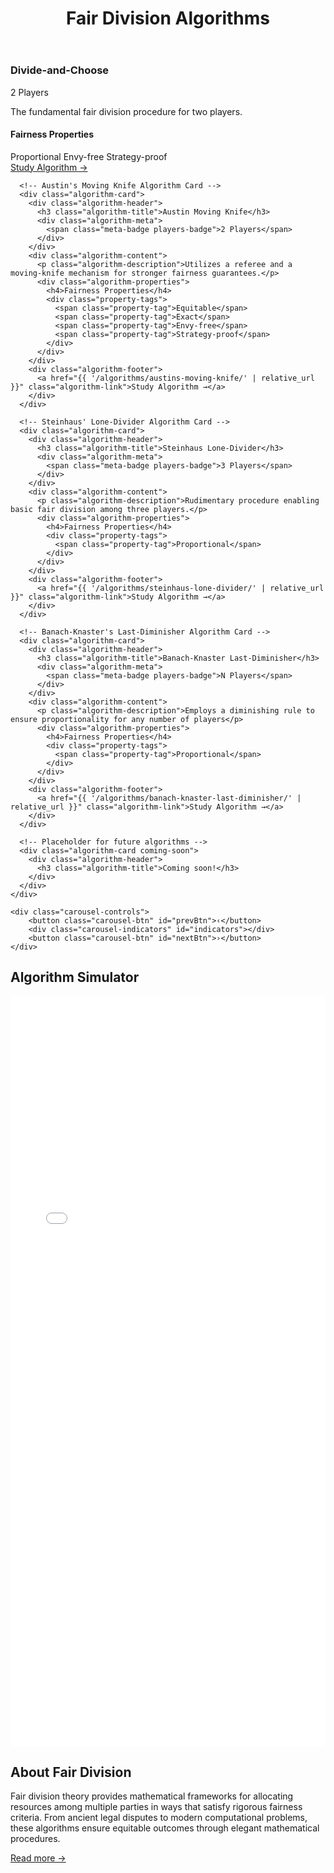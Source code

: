 ﻿---
layout: default
title: Fair Division Algorithms
---

<div class="algorithms-section">
  <div class="algorithm-carousel" id="algorithm-carousel">
    <!-- Algorithm Track -->
    <div class="algorithm-track" id="algorithm-track">
      <!-- Divide-and-Choose Algorithm Card -->
      <div class="algorithm-card">
        <div class="algorithm-header">
          <h3 class="algorithm-title">Divide-and-Choose</h3>
          <div class="algorithm-meta">
            <span class="meta-badge players-badge">2 Players</span>
          </div>
        </div>
        <div class="algorithm-content">
          <p class="algorithm-description">The fundamental fair division procedure for two players.</p>
          <div class="algorithm-properties">
            <h4>Fairness Properties</h4>
            <div class="property-tags">
              <span class="property-tag">Proportional</span>
              <span class="property-tag">Envy-free</span>
              <span class="property-tag">Strategy-proof</span>
            </div>
          </div>
        </div>
        <div class="algorithm-footer">
          <a href="{{ '/algorithms/divide-and-choose/' | relative_url }}" class="algorithm-link">Study Algorithm →</a>
        </div>
      </div>
  
      <!-- Austin's Moving Knife Algorithm Card -->
      <div class="algorithm-card">
        <div class="algorithm-header">
          <h3 class="algorithm-title">Austin Moving Knife</h3>
          <div class="algorithm-meta">
            <span class="meta-badge players-badge">2 Players</span>
          </div>
        </div>
        <div class="algorithm-content">
          <p class="algorithm-description">Utilizes a referee and a moving-knife mechanism for stronger fairness guarantees.</p>
          <div class="algorithm-properties">
            <h4>Fairness Properties</h4>
            <div class="property-tags">
              <span class="property-tag">Equitable</span>
              <span class="property-tag">Exact</span>
              <span class="property-tag">Envy-free</span>
              <span class="property-tag">Strategy-proof</span>
            </div>
          </div>
        </div>
        <div class="algorithm-footer">
          <a href="{{ '/algorithms/austins-moving-knife/' | relative_url }}" class="algorithm-link">Study Algorithm →</a>
        </div>
      </div>

      <!-- Steinhaus' Lone-Divider Algorithm Card -->
      <div class="algorithm-card">
        <div class="algorithm-header">
          <h3 class="algorithm-title">Steinhaus Lone-Divider</h3>
          <div class="algorithm-meta">
            <span class="meta-badge players-badge">3 Players</span>
          </div>
        </div>
        <div class="algorithm-content">
          <p class="algorithm-description">Rudimentary procedure enabling basic fair division among three players.</p>
          <div class="algorithm-properties">
            <h4>Fairness Properties</h4>
            <div class="property-tags">
              <span class="property-tag">Proportional</span>
            </div>
          </div>
        </div>
        <div class="algorithm-footer">
          <a href="{{ '/algorithms/steinhaus-lone-divider/' | relative_url }}" class="algorithm-link">Study Algorithm →</a>
        </div>
      </div>

      <!-- Banach-Knaster's Last-Diminisher Algorithm Card -->
      <div class="algorithm-card">
        <div class="algorithm-header">
          <h3 class="algorithm-title">Banach-Knaster Last-Diminisher</h3>
          <div class="algorithm-meta">
            <span class="meta-badge players-badge">N Players</span>
          </div>
        </div>
        <div class="algorithm-content">
          <p class="algorithm-description">Employs a diminishing rule to ensure proportionality for any number of players</p>
          <div class="algorithm-properties">
            <h4>Fairness Properties</h4>
            <div class="property-tags">
              <span class="property-tag">Proportional</span>
            </div>
          </div>
        </div>
        <div class="algorithm-footer">
          <a href="{{ '/algorithms/banach-knaster-last-diminisher/' | relative_url }}" class="algorithm-link">Study Algorithm →</a>
        </div>
      </div>

      <!-- Placeholder for future algorithms -->
      <div class="algorithm-card coming-soon">
        <div class="algorithm-header">
          <h3 class="algorithm-title">Coming soon!</h3>
        </div>
      </div>
    </div>

    <div class="carousel-controls">
        <button class="carousel-btn" id="prevBtn">‹</button>
        <div class="carousel-indicators" id="indicators"></div>
        <button class="carousel-btn" id="nextBtn">›</button>
    </div>
  </div>
</div>
<div class="content-block demo-section">
  <div class="demo-header">
    <h2>Algorithm Simulator</h2>
  </div>
  
  <!-- Demo Interface Container -->
  <div class="unified-demo-container">
    <iframe 
      src="{{ '/assets/demos/unified/index.html' | relative_url }}" 
      width="100%" 
      height="1200" 
      frameborder="0"
      style="display: block; border: none;">
      <p>Your browser does not support iframes. <a href="{{ '/assets/demos/unified/index.html' | relative_url }}">View the demo directly</a>.</p>
    </iframe>
  </div>

</div>

<div class="content-block intro-block">
  <h2>About Fair Division</h2>
  <p>Fair division theory provides mathematical frameworks for allocating resources among multiple parties in ways that satisfy rigorous fairness criteria. From ancient legal disputes to modern computational problems, these algorithms ensure equitable outcomes through elegant mathematical procedures.</p>
  <a href="https://en.wikipedia.org/wiki/Fair_division" target="_blank" class="algorithm-link">Read more →</a>
</div>

<script src="card-carousel.js"></script>